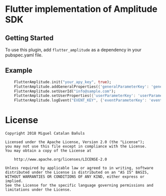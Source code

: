 # Flutter implementation of Amplitude SDK

## Getting Started
To use this plugin, add `flutter_amplitude` as a dependency in your pubspec.yaml file.

## Example

```dart
    FlutterAmplitude.init("your_apy_key", true);
    FlutterAmplitude.addGeneralProperties({'generalParameterKey': 'generalParameterValue'});
    FlutterAmplitude.setUserId("info@sample.com");
    FlutterAmplitude.setUserProperties({'userParameterKey': 'userParameterValue'});
    FlutterAmplitude.logEvent("EVENT_KEY", {'eventParameterKey': 'eventParameterValue'});
```

# License
	Copyright 2018 Miguel Catalan Bañuls

	Licensed under the Apache License, Version 2.0 (the "License");
	you may not use this file except in compliance with the License.
	You may obtain a copy of the License at

		http://www.apache.org/licenses/LICENSE-2.0

	Unless required by applicable law or agreed to in writing, software
	distributed under the License is distributed on an "AS IS" BASIS,
	WITHOUT WARRANTIES OR CONDITIONS OF ANY KIND, either express or implied.
	See the License for the specific language governing permissions and
	limitations under the License.
